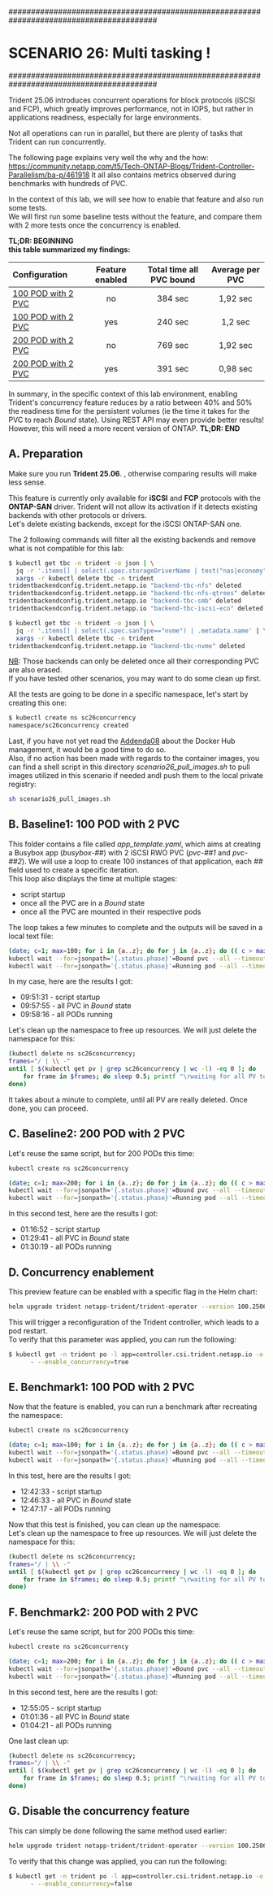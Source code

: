 #########################################################################################
# SCENARIO 26: Multi tasking !
#########################################################################################

Trident 25.06 introduces concurrent operations for block protocols (iSCSI and FCP), which greatly improves performance, not in IOPS, but rather in applications readiness, especially for large environments.  

Not all operations can run in parallel, but there are plenty of tasks that Trident can run concurrently.  

The following page explains very well the why and the how: https://community.netapp.com/t5/Tech-ONTAP-Blogs/Trident-Controller-Parallelism/ba-p/461918
It all also contains metrics observed during benchmarks with hundreds of PVC.  

In the context of this lab, we will see how to enable that feature and also run some tests.  
We will first run some baseline tests without the feature, and compare them with 2 more tests once the concurrency is enabled.  

**TL;DR: BEGINNING**  
**this table summarized my findings:**

| Configuration | Feature enabled | Total time all PVC bound | Average per PVC |
| :--- | :---: | :---: | :---: |
| [100 POD with 2 PVC](#config1) | no | 384 sec | 1,92 sec | 
| [100 POD with 2 PVC](#config2) | yes | 240 sec | 1,2 sec | 
| [200 POD with 2 PVC](#config3) | no | 769 sec | 1,92 sec | 
| [200 POD with 2 PVC](#config4) | yes | 391 sec | 0,98 sec | 

In summary, in the specific context of this lab environment, enabling Trident's concurrency feature reduces by a ratio between 40% and 50% the readiness time for the persistent volumes (ie the time it takes for the PVC to reach _Bound_ state).
Using REST API may even provide better results! However, this will need a more recent version of ONTAP.
**TL;DR: END**

## A. Preparation

Make sure you run **Trident 25.06**. , otherwise comparing results will make less sense.  

This feature is currently only available for **iSCSI** and **FCP** protocols with the **ONTAP-SAN** driver. Trident will not allow its activation if it detects existing backends with other protocols or drivers.  
Let's delete existing backends, except for the iSCSI ONTAP-SAN one.  

The 2 following commands will filter all the existing backends and remove what is not compatible for this lab:  
```bash
$ kubectl get tbc -n trident -o json | \
  jq -r '.items[] | select(.spec.storageDriverName | test("nas|economy")) | .metadata.name' | \
  xargs -r kubectl delete tbc -n trident
tridentbackendconfig.trident.netapp.io "backend-tbc-nfs" deleted
tridentbackendconfig.trident.netapp.io "backend-tbc-nfs-qtrees" deleted
tridentbackendconfig.trident.netapp.io "backend-tbc-smb" deleted
tridentbackendconfig.trident.netapp.io "backend-tbc-iscsi-eco" deleted

$ kubectl get tbc -n trident -o json | \
  jq -r '.items[] | select(.spec.sanType=="nvme") | .metadata.name' | \
  xargs -r kubectl delete tbc -n trident
tridentbackendconfig.trident.netapp.io "backend-tbc-nvme" deleted
```

<u>NB</u>:
Those backends can only be deleted once all their corresponding PVC are also erased.  
If you have tested other scenarios, you may want to do some clean up first.  

All the tests are going to be done in a specific namespace, let's start by creating this one:  
```bash
$ kubectl create ns sc26concurrency
namespace/sc26concurrency created
```

Last, if you have not yet read the [Addenda08](../../Addendum/Addenda08/) about the Docker Hub management, it would be a good time to do so.  
Also, if no action has been made with regards to the container images, you can find a shell script in this directory *scenario26_pull_images.sh* to pull images utilized in this scenario if needed andl push them to the local private registry:  
```bash
sh scenario26_pull_images.sh
```

<a name="config1"></a>

## B. Baseline1: 100 POD with 2 PVC

This folder contains a file called *app_template.yaml*, which aims at creating a Busybox app (*busybox-##*) with 2 iSCSI RWO PVC (*pvc-##1* and *pvc-##2*). 
We will use a loop to create 100 instances of that application, each _##_ field used to create a specific iteration.  
This loop also displays the time at multiple stages:
- script startup
- once all the PVC are in a _Bound_ state
- once all the PVC are mounted in their respective pods

The loop takes a few minutes to complete and the outputs will be saved in a local text file:  
```bash
(date; c=1; max=100; for i in {a..z}; do for j in {a..z}; do (( c > max )) && break 2; sed "s/##/$i$j/g" app_template.yaml | kubectl apply --wait=false -f -; ((c++)); done; done; \
kubectl wait --for=jsonpath='{.status.phase}'=Bound pvc --all --timeout 5h -n sc26concurrency; date; \
kubectl wait --for=jsonpath='{.status.phase}'=Running pod --all --timeout 5h -n sc26concurrency; date) > sc26_baseline1.txt
```
In my case, here are the results I got: 
- 09:51:31 - script startup 
- 09:57:55 - all PVC in _Bound_ state
- 09:58:16 - all PODs running

Let's clean up the namespace to free up resources. We will just delete the namespace for this:  
```bash
(kubectl delete ns sc26concurrency; 
frames="/ | \\ -"
until [ $(kubectl get pv | grep sc26concurrency | wc -l) -eq 0 ]; do
    for frame in $frames; do sleep 0.5; printf "\rwaiting for all PV to be deleted $frame"; done
done)
```
It takes about a minute to complete, until all PV are really deleted. Once done, you can proceed.  

<a name="config2"></a>

## C. Baseline2: 200 POD with 2 PVC

Let's reuse the same script, but for 200 PODs this time:  
```bash
kubectl create ns sc26concurrency

(date; c=1; max=200; for i in {a..z}; do for j in {a..z}; do (( c > max )) && break 2; sed "s/##/$i$j/g" app_template.yaml | kubectl apply --wait=false -f -; ((c++)); done; done; \
kubectl wait --for=jsonpath='{.status.phase}'=Bound pvc --all --timeout 5h -n sc26concurrency; date; \
kubectl wait --for=jsonpath='{.status.phase}'=Running pod --all --timeout 5h -n sc26concurrency; date) > sc26_baseline2.txt
```
In this second test, here are the results I got: 
- 01:16:52 - script startup
- 01:29:41 - all PVC in _Bound_ state
- 01:30:19 - all PODs running

## D. Concurrency enablement

This preview feature can be enabled with a specific flag in the Helm chart:  
```bash
helm upgrade trident netapp-trident/trident-operator --version 100.2506.1 -n trident --reuse-values --set enableConcurrency=true
```
This will trigger a reconfiguration of the Trident controller, which leads to a pod restart.  
To verify that this parameter was applied, you can run the following:  
```bash
$ kubectl get -n trident po -l app=controller.csi.trident.netapp.io -o yaml | grep concur
      - --enable_concurrency=true
```

<a name="config3"></a>

## E. Benchmark1: 100 POD with 2 PVC

Now that the feature is enabled, you can run a benchmark after recreating the namespace:  
```bash
kubectl create ns sc26concurrency

(date; c=1; max=100; for i in {a..z}; do for j in {a..z}; do (( c > max )) && break 2; sed "s/##/$i$j/g" app_template.yaml | kubectl apply --wait=false -f -; ((c++)); done; done; \
kubectl wait --for=jsonpath='{.status.phase}'=Bound pvc --all --timeout 5h -n sc26concurrency; date; \
kubectl wait --for=jsonpath='{.status.phase}'=Running pod --all --timeout 5h -n sc26concurrency; date) > sc26_benchmark1.txt
```
In this test, here are the results I got: 
- 12:42:33 - script startup
- 12:46:33 - all PVC in _Bound_ state
- 12:47:17 - all PODs running

Now that this test is finished, you can clean up the namespace:  
Let's clean up the namespace to free up resources. We will just delete the namespace for this:  
```bash
(kubectl delete ns sc26concurrency; 
frames="/ | \\ -"
until [ $(kubectl get pv | grep sc26concurrency | wc -l) -eq 0 ]; do
    for frame in $frames; do sleep 0.5; printf "\rwaiting for all PV to be deleted $frame"; done
done)
```

<a name="config4"></a>

## F. Benchmark2: 200 POD with 2 PVC

Let's reuse the same script, but for 200 PODs this time:  
```bash
kubectl create ns sc26concurrency

(date; c=1; max=200; for i in {a..z}; do for j in {a..z}; do (( c > max )) && break 2; sed "s/##/$i$j/g" app_template.yaml | kubectl apply --wait=false -f -; ((c++)); done; done; \
kubectl wait --for=jsonpath='{.status.phase}'=Bound pvc --all --timeout 5h -n sc26concurrency; date; \
kubectl wait --for=jsonpath='{.status.phase}'=Running pod --all --timeout 5h -n sc26concurrency; date) > sc26_benchmark2.txt
```
In this second test, here are the results I got: 
- 12:55:05 - script startup
- 01:01:36 - all PVC in _Bound_ state
- 01:04:21 - all PODs running          

One last clean up:  
```bash
(kubectl delete ns sc26concurrency; 
frames="/ | \\ -"
until [ $(kubectl get pv | grep sc26concurrency | wc -l) -eq 0 ]; do
    for frame in $frames; do sleep 0.5; printf "\rwaiting for all PV to be deleted $frame"; done
done)
```

## G. Disable the concurrency feature

This can simply be done following the same method used earlier:  
```bash
helm upgrade trident netapp-trident/trident-operator --version 100.2506.1 -n trident --reuse-values --set enableConcurrency=false
```
To verify that this change was applied, you can run the following:  
```bash
$ kubectl get -n trident po -l app=controller.csi.trident.netapp.io -o yaml | grep concur
      - --enable_concurrency=false
```
